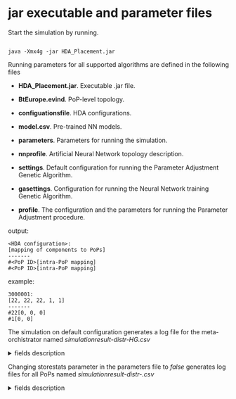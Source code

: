 # jar executable and parameter files

Start the simulation by running.

```

java -Xmx4g -jar HDA_Placement.jar

```

Running parameters for all supported algorithms are defined in the following files

* **HDA_Placement.jar**. Executable .jar file.

* **BtEurope.evind**. PoP-level topology.

* **configuationsfile**. HDA configurations.

* **model.csv**. Pre-trained NN models.

* **parameters**. Parameters for running the simulation.

* **nnprofile**. Artificial Neural Network topology description.

* **settings**. Default configuration for running the Parameter Adjustment Genetic Algorithm.

* **gasettings**. Configuration for running the Neural Network training Genetic Algorithm.

* **profile**. The configuration and the parameters for running the Parameter Adjustment procedure.

output:

```
<HDA configuration>:
[mapping of components to PoPs]
-------
#<PoP ID>[intra-PoP mapping]
#<PoP ID>[intra-PoP mapping]
```

example:

```
3000001:
[22, 22, 22, 1, 1]
-------
#22[0, 0, 0]
#1[0, 0]
```

The simulation on default configuration generates a log file for the meta-orchistrator named *simulationresult-distr-HG.csv*

<details>
<summary>fields description</summary>

1.Request serial number

2.Hosted VNs

3.Used bandwidth

4.Available bandwidth

5.Used cpu

6.Used servers; servers that host some VN

7.Remaining cpu

8.Intra-rack traffic

9.Inter-rack traffic

10.Is last embedded rejected?

11.Acceptance ratio

12.Request revenue

13.Embedding cost

14.Cost/Revenue ratio

15.Remaining intra-rack bandwidth

16.Remaining inter-rack bandwidth

17.Request hop count

18.Request ID

</details>

Changing storestats parameter in the parameters file to *false* generates log files for all PoPs named *simulationresult-distr-<PoP ID>.csv*
<details>
<summary>fields description</summary>

1.Request serial number

2.Hosted VNFs

3.Embedded Service Function Chains

4.Used bandwidth

5.Available bandwidth

6.Used cpu

7.Used servers; servers that host some VNF

8.Remaining cpu

9.Intra-rack traffic

10.Inter-rack traffic

11.Intra-server virtual traffic

12.Is last embedded rejected?

13.Acceptance ratio

14.Request revenue

15.Embedding cost

16.Cost/Revenue ratio

17.Used physical links; links with traffic

18.Size of VNF-graph

19.Remaining intra-rack bandwidth

20.Remaining outer-rack bandwidth

21.Request ID

</details>
